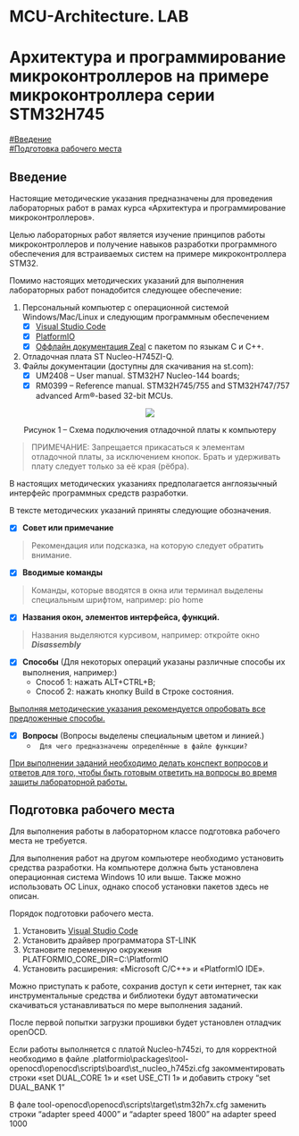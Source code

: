 # MCU-Architecture. LAB
# Архитектура и программирование микроконтроллеров на примере микроконтроллера серии STM32H745

[#Введение](#введение)\
[#Подготовка рабочего места](#подготовка-рабочего-места)

## Введение
Настоящие методические указания предназначены для проведения лабораторных работ в рамах курса «Архитектура и программирование микроконтроллеров».

Целью лабораторных работ является изучение принципов работы микроконтроллеров и получение навыков разработки программного обеспечения для встраиваемых систем на примере микроконтроллера STM32.

Помимо настоящих методических указаний для выполнения лабораторных работ понадобится следующее обеспечение:
1. Персональный компьютер с операционной системой Windows/Mac/Linux и следующим программным обеспечением
   - [x] [Visual Studio Code](https://code.visualstudio.com)
   - [x] [PlatformIO](https://platformio.org)
   - [x] [Оффлайн документация  Zeal](https://zealdocs.org/) с пакетом по языкам С и С++.
2. Отладочная плата ST Nucleo-H745ZI-Q.
3. Файлы документации (доступны для скачивания на st.com):
   - [x] UM2408 – User manual. STM32H7 Nucleo-144 boards;
   - [x] RM0399 – Reference manual. STM32H745/755 and STM32H747/757 advanced Arm®-based 32-bit MCUs.

<p align="center" > <img src="./pic/p_1.png"></p>

<p align="center" >Рисунок 1 – Схема подключения отладочной платы к компьютеру</p>  

> ПРИМЕЧАНИЕ: Запрещается прикасаться к элементам отладочной платы, за исключением кнопок. Брать и удерживать плату следует только за её края (рёбра).

В настоящих методических указаниях предполагается англоязычный интерфейс программных средств разработки. 

В тексте методических указаний приняты следующие обозначения.
   - [x] **Совет или примечание**

> Рекомендация или подсказка, на которую следует обратить внимание.

   - [x] **Вводимые команды**

> Команды, которые вводятся в окна или терминал выделены специальным шрифтом, например: pio home

   - [x] **Названия окон, элементов интерфейса, функций.**

> Названия выделяются курсивом, например: откройте окно ***Disassembly***

   - [x] **Способы** (Для некоторых операций указаны различные способы их выполнения, например:)
       - Способ 1: нажать ALT+CTRL+B;
       - Способ 2: нажать кнопку Build в Строке состояния.

<u>Выполняя методические указания рекомендуется опробовать все предложенные способы.</u>

   - [x] **Вопросы** (Вопросы выделены специальным цветом и линией.)
     - ``` Для чего предназначены определённые в файле функции?```  

<u>При выполнении заданий необходимо делать конспект вопросов и ответов для того, чтобы быть готовым ответить на вопросы во время защиты лабораторной работы.</u>

## Подготовка рабочего места
Для выполнения работы в лабораторном классе подготовка рабочего места не требуется.

Для выполнения работ на другом компьютере необходимо установить средства разработки. На компьютере должна быть установлена операционная система Windows 10 или выше. Также можно использовать ОС Linux, однако способ установки пакетов здесь не описан.

Порядок подготовки рабочего места.
1. Установить [Visual Studio Code](https://code.visualstudio.com/download)
2. Установить драйвер программатора ST-LINK
3. Установите переменную окружения PLATFORMIO_CORE_DIR=C:\PlatformIO
4. Установить расширения: «Microsoft C/C++» и  «PlatformIO IDE».

Можно приступать к работе, сохранив доступ к сети интернет, так как инструментальные средства и библиотеки будут автоматически скачиваться устанавливаться по мере выполнения заданий. 

После первой попытки загрузки прошивки будет установлен отладчик openOCD. 

Если работы выполняется с платой Nucleo-h745zi, то для корректной необходимо в файле
.platformio\packages\tool-openocd\openocd\scripts\board\st_nucleo_h745zi.cfg закомментировать строки «set DUAL_CORE 1» и «set USE_CTI 1» и добавить строку  “set DUAL_BANK 1”

В фале tool-openocd\openocd\scripts\target\stm32h7x.cfg заменить строки
“adapter speed 4000” и “adapter speed 1800”  на adapter speed 1000

